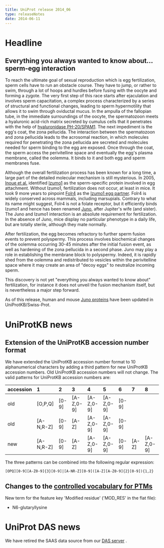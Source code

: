 ```yaml
---
title: UniProt release 2014_06
type: releaseNotes
date: 2014-06-11
---
```


# Headline

## Everything you always wanted to know about... sperm-egg interaction

To reach the ultimate goal of sexual reproduction which is egg fertilization, sperm cells have to run an obstacle course. They have to jump, or rather to swim, through a lot of hoops and hurdles before fusing with the oocyte and forming a zygote. The very first step of this race starts after ejaculation and involves sperm capacitation, a complex process characterized by a series of structural and functional changes, leading to sperm hypermotility that allows it to swim through oviductal mucus. In the ampulla of the fallopian tube, in the immediate surroundings of the oocyte, the spermatozoon meets a hyaluronic acid-rich matrix secreted by cumulus cells that it penetrates with the help of [hyaluronidase PH-20/SPAM1](<https://www.uniprot.org/uniprotkb?query=(gene:SPAM1)+AND+reviewed:true>). The next impediment is the egg's coat, the zona pellucida. The interaction between the spermatozoon and zona pellucida leads to the acrosomal reaction, in which molecules required for penetrating the zona pellucida are secreted and molecules needed for sperm binding to the egg are exposed. Once through the coat, the sperm access the perivitelline space and eventually the egg's plasma membrane, called the oolemma. It binds to it and both egg and sperm membranes fuse.

Although the overall fertilization process has been known for a long time, a large part of the detailed molecular mechanism is still mysterious. In 2005, [Inoue et al.](http://www.ncbi.nlm.nih.gov/pubmed/15759005) identified [Izumo1](<https://www.uniprot.org/uniprotkb?query=(gene:IZUMO1)+AND+reviewed:true>) as the sperm-specific protein involved in egg attachment. Without Izumo1, fertilization does not occur, at least in mice. It took 9 more years to pinpoint [Folr4](<http://www.uniprot.org/uniprotkb?query=(gene:FOLR4)+AND+reviewed:true>) as the [Izumo1 egg partner](http://www.ncbi.nlm.nih.gov/pubmed/24739963). Folr4 is widely conserved across mammals, including marsupials. Contrary to what its name might suggest, Folr4 is not a folate receptor, but it efficiently binds Izumo1 and hence has been renamed [Juno](http://en.wikipedia.org/wiki/Juno_%28mythology%29), after Jupiter's wife (and sister). The Juno and Izumo1 interaction is an absolute requirement for fertilization. In the absence of Juno, mice display no particular phenotype in a daily life, but are totally sterile, although they mate normally.

After fertilization, the egg becomes refractory to further sperm fusion events to prevent polyspermy. This process involves biochemical changes of the oolemma occurring 30-45 minutes after the initial fusion event, as well as hardening of the zona pellucida in a second phase. Juno may play a role in establishing the membrane block to polyspermy. Indeed, it is rapidly shed from the oolemma and redistributed to vesicles within the perivitelline space where it may create an area of "decoy eggs" to neutralize incoming sperm.

This discovery is not yet "everything you always wanted to know about" fertilization, for instance it does not unveil the fusion mechanism itself, but is nevertheless a major step forward.

As of this release, human and mouse [Juno proteins](https://www.uniprot.org/uniprotkb?query=gene:Folr4+and+reviewed:true) have been updated in UniProtKB/Swiss-Prot.

# UniProtKB news

## Extension of the UniProtKB accession number format

We have extended the UniProtKB accession number format to 10 alphanumerical characters by adding a third pattern for new UniProtKB accession numbers. Old UniProtKB accession numbers will not change. The valid patterns for UniProtKB accession numbers are:

| accession | 1           | 2       | 3           | 4           | 5           | 6       | 7       | 8           | 9           | 10      |
| :-------- | :---------- | :------ | :---------- | :---------- | :---------- | :------ | :------ | :---------- | :---------- | :------ |
| old       | \[O,P,Q\]   | \[0-9\] | \[A-Z,0-9\] | \[A-Z,0-9\] | \[A-Z,0-9\] | \[0-9\] |         |             |             |         |
| old       | \[A-N,R-Z\] | \[0-9\] | \[A-Z\]     | \[A-Z,0-9\] | \[A-Z,0-9\] | \[0-9\] |         |             |             |         |
| new       | \[A-N,R-Z\] | \[0-9\] | \[A-Z\]     | \[A-Z,0-9\] | \[A-Z,0-9\] | \[0-9\] | \[A-Z\] | \[A-Z,0-9\] | \[A-Z,0-9\] | \[0-9\] |

The three patterns can be combined into the following regular expression:

    [OPQ][0-9][A-Z0-9]{3}[0-9]|[A-NR-Z][0-9]([A-Z][A-Z0-9]{2}[0-9]){1,2}

## Changes to the [controlled vocabulary for PTMs](https://ftp.uniprot.org/pub/databases/uniprot/current_release/knowledgebase/complete/docs/ptmlist)

New term for the feature key 'Modified residue' ('MOD_RES' in the flat file):

- N6-glutaryllysine

# UniProt DAS news

We have retired the SAAS data source from our [DAS server](http://www.ebi.ac.uk/uniprot-das) .
